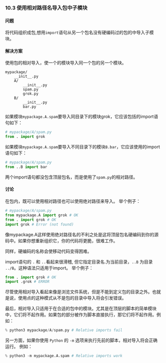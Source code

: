 ### 10.3 使用相对路径名导入包中子模块

#### 问题

将代码组织成包,想用`import`语句从另一个包名没有硬编码过的包的中导入子模块。

#### 解决方案

使用包的相对导入，使一个的模块导入同一个包的另一个模块。

```shell
mypackage/
    __init__.py
    A/
        __init__.py
        spam.py
        grok.py
    B/
        __init__.py
        bar.py
```

如果模块`mypackage.A.spam`要导入同目录下的模块grok，它应该包括的import语句如下：

```python
# mypackage/A/spam.py
from . import grok
```

如果模块`mypackage.A.spam`要导入不同目录下的模块`B.bar`，它应该使用的import语句如下：

```python
# mypackage/A/spam.py
from ..B import bar
```

两个import语句都没包含顶层包名，而是使用了`spam.py`的相对路径。

#### 讨论

在包内，既可以使用相对路径也可以使用绝对路径来导入。 举个例子：

```python
# mypackage/A/spam.py
from mypackage.A import grok # OK
from . import grok # OK
import grok # Error (not found)
```

像mypackage.A这样使用绝对路径名的不利之处是这将顶层包名硬编码到你的源码中。如果你想重新组织它，你的代码将更脆，很难工作。

同样，硬编码的名称会使移动代码变得困难。

import语句的 `.` 和 `..`看起来很滑稽, 但它指定目录名.为当前目录，`..B` 为目录 `../B`。这种语法只适用于import。 举个例子：

```python
from . import grok # OK
import .grok # ERROR
```

尽管使用相对导入看起来像是浏览文件系统，但是不能到定义包的目录之外。也就是说，使用点的这种模式从不是包的目录中导入将会引发错误。

最后，相对导入只适用于在合适的包中的模块。尤其是在顶层的脚本的简单模块中，它们将不起作用。如果包的部分被作为脚本直接执行，那它们将不起作用。例如：

```python
% python3 mypackage/A/spam.py # Relative imports fail
```

另一方面，如果你使用 `Python` 的 `-m` 选项来执行先前的脚本，相对导入将会正确运行。 例如：

```python
% python3 -m mypackage.A.spam # Relative imports work
```

